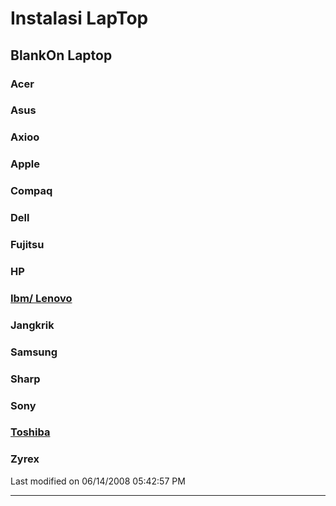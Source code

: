 # Instalasi LapTop
## BlankOn Laptop
### Acer
### Asus
### Axioo
### Apple
### Compaq
### Dell
### Fujitsu
### HP
### [Ibm/ Lenovo](/Instalasi/IbmLenovo.md)
### Jangkrik
### Samsung
### Sharp
### Sony
### [Toshiba](/Instalasi/Toshiba.md)
### Zyrex

Last modified on 06/14/2008 05:42:57 PM

    
---
 

